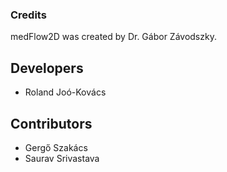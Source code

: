### Credits

medFlow2D was created by Dr. Gábor Závodszky.


## Developers

- Roland Joó-Kovács


## Contributors

- Gergő Szakács
- Saurav Srivastava
